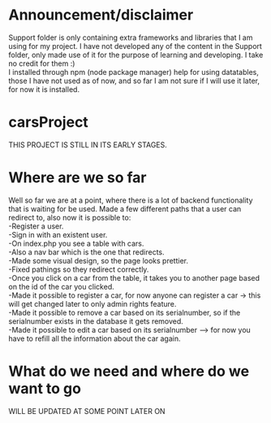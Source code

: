 # Announcement/disclaimer
Support folder is only containing extra frameworks and libraries that I am using for my project.
I have not developed any of the content in the Support folder, only made use of it for the purpose of learning and developing.
I take no credit for them :) \
I installed through npm (node package manager) help for using datatables, those I have not used as of now, and so far
I am not sure if I will use it later, for now it is installed.
# carsProject
THIS PROJECT IS STILL IN ITS EARLY STAGES.

# Where are we so far
Well so far we are at a point, where there is a lot of backend functionality that is waiting for be used.
Made a few different paths that a user can redirect to, also now it is possible to:\
  -Register a user.\
  -Sign in with an existent user.\
  -On index.php you see a table with cars.\
  -Also a nav bar which is the one that redirects.\
  -Made some visual design, so the page looks prettier.\
  -Fixed pathings so they redirect correctly.\
  -Once you click on a car from the table, it takes you to another page based on the id of the car you clicked.\
  -Made it possible to register a car, for now anyone can register a car -> this will get changed later to only admin rights feature.\
  -Made it possible to remove a car based on its serialnumber, so if the serialnumber exists in the database it gets removed.\
  -Made it possible to edit a car based on its serialnumber --> for now you have to refill all the information about the car again.

# What do we need and where do we want to go
WILL BE UPDATED AT SOME POINT LATER ON

